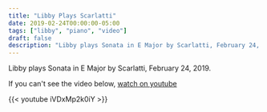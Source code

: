 ```yaml
---
title: "Libby Plays Scarlatti"
date: 2019-02-24T00:00:00-05:00
tags: ["libby", "piano", "video"]
draft: false
description: "Libby plays Sonata in E Major by Scarlatti, February 24, 2019."
---
```


Libby plays Sonata in E Major by Scarlatti, February 24, 2019.

If you can't see the video below, [watch on youtube](https://youtu.be/iVDxMp2k0iY)

{{< youtube iVDxMp2k0iY >}}
